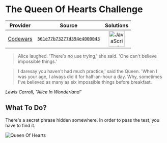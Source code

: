 [_metadata_:generated]: - "true"

# The Queen Of Hearts Challenge

<!-- INFO TABLE BEGIN -->

| Provider                                        | Source                                                                               | Solutions                                                                                                                                                    |
| :---------------------------------------------: | :----------------------------------------------------------------------------------: | :----------------------------------------------------------------------------------------------------------------------------------------------------------: |
| [Codewars](../../../docs/providers/Codewars.md) | [`561e77b73277d394e4000043`](https://www.codewars.com/kata/561e77b73277d394e4000043) | [<img src="https://res.cloudinary.com/rascaltwo/image/upload/v1631924076/javascript_ehszr7.svg" alt="JavaScript" title="JavaScript" width="50" />](solve.js) |

<!-- INFO TABLE END -->

> Alice laughed. 'There's no use trying,' she said. 'One can't believe impossible things.'

> I daresay you haven't had much practice,' said the Queen. 'When I was your age, I always did it for half-an-hour a day. Why, sometimes I've believed as many as six impossible things before breakfast.

*Lewis Carroll, "Alice In Wonderland"*

## What To Do?

There's a secret phrase hidden somewhere. In order to pass the test, you have to find it.


![Queen Of Hearts](https://i.imgur.com/nQadKTU.png)
